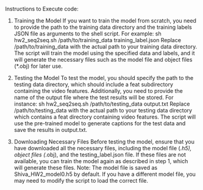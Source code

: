 Instructions to Execute code:
1) Training the Model
If you want to train the model from scratch, you need to provide the path to the training data directory and the training labels JSON file as arguments to the shell script. For example:
sh hw2_seq2seq.sh /path/to/training_data training_label.json
Replace /path/to/training_data with the actual path to your training data directory. The script will train the model using the specified data and labels, and it will generate the necessary files such as the model file and object files (*.obj) for later use.
2) Testing the Model
To test the model, you should specify the path to the testing data directory, which should include a feat subdirectory containing the video features. Additionally, you need to provide the name of the output file where the test results will be stored. For instance:
sh hw2_seq2seq.sh /path/to/testing_data output.txt
Replace /path/to/testing_data with the actual path to your testing data directory which contains a feat directory containing video features. The script will use the pre-trained model to generate captions for the test data and save the results in output.txt.

3) Downloading Necessary Files
Before testing the model, ensure that you have downloaded all the necessary files, including the model file (*.h5), object files (*.obj), and the testing_label.json file. If these files are not available, you can train the model again as described in step 1, which will generate these files.
Note:
The model file is saved as Shiva_HW2_model0.h5 by default. If you have a different model file, you may need to modify the script to load the correct file.
